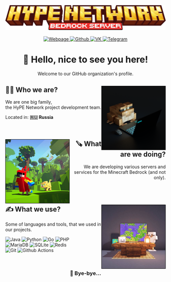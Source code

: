 <div>
   <img src="logo.png" alt="logo">
   <div align="center">
      <br>
      <a href="https://hy-pe.ru">
      <img src="https://custom-icon-badges.demolab.com/badge/server_webpage-D1463F?style=for-the-badge&logoColor=white&logo=repo" alt="Webpage" />
      </a>
      <a href="https://github.com/HyPE-Network">
      <img src="https://img.shields.io/badge/Github-181717?&style=for-the-badge&logo=github&logoColor=white" alt="Github" />
      </a>
      <a href="https://vk.com/hype_pe">
      <img src="https://img.shields.io/badge/VK-0077FF?&style=for-the-badge&logo=vk&logoColor=white" alt="VK" />
      </a>
      <a href="https://t.me/hype_pe">
      <img src="https://img.shields.io/badge/Telegram-26A5E4?&style=for-the-badge&logo=telegram&logoColor=white" alt="Telegram" />
      </a>
      <div>
         <h1>👋 Hello, nice to see you here!</h1>
         <p>Welcome to our GitHub organization's profile.</p>
      </div>
   </div>
</div>
<div>
   <img align="right" height="200" src="img1.png" alt="" style="border: 1px solid black; ">
   <div align="left">
      <h2>👨‍🔧 Who we are?</h2>
      <p>We are one big family,<br>the HyPE Network project development team.</p>
      <p>Located in: <strong>🇷🇺 Russia</strong></p>
   </div>
</div>
<br>
<div>
   <img align="left" height="200" src="img2.jpg" alt="" style="border: 1px solid black; ">
   <div align="right">
      <h2>🪚 What are we doing?</h2>
      <p>We are developing various servers and services for the Minecraft Bedrock (and not only).</p>
   </div>
</div>
<br>
<br>
<div>
   <img align="right" height="200" src="img3.jpg" alt="" style="border: 1px solid black; ">
   <div align="left">
      <h2>✍️ What we use?</h2>
      <p>Some of languages and tools, that we used in our projects.</p>
      <p>
         <img alt="Java" src="https://img.shields.io/badge/Java-ED8B00?style=for-the-badge&logo=java&logoColor=white" />
         <img alt="Python" src="https://img.shields.io/badge/Python-3776AB?style=for-the-badge&logo=python&logoColor=white" />
         <img alt="Go" src="https://img.shields.io/badge/Go-00ADD8?style=for-the-badge&logo=go&logoColor=white" /> 
         <img alt="PHP" src="https://img.shields.io/badge/PHP-777BB4?style=for-the-badge&logo=php&logoColor=white" />
         <br>
         <img alt="MariaDB" src="https://img.shields.io/badge/MariaDB-003545?style=for-the-badge&logo=mariadb&logoColor=white" />
         <img alt="SQLite" src="https://img.shields.io/badge/SQLite-003B57?style=for-the-badge&logo=sqlite&logoColor=white" />
         <img alt="Redis" src="https://img.shields.io/badge/Redis-DC382D?style=for-the-badge&logo=redis&logoColor=white" />
         <br>
         <img alt="Git" src="https://img.shields.io/badge/Git-F05032?style=for-the-badge&logo=git&logoColor=white" />
         <img alt="Github Actions" src="https://img.shields.io/badge/Github_Actions-2088FF?style=for-the-badge&logo=github-actions&logoColor=white" />
      </p>
   </div>
</div>
<br>
<div align="center">
   <h3>🐍 Bye-bye...</h3>
</div>